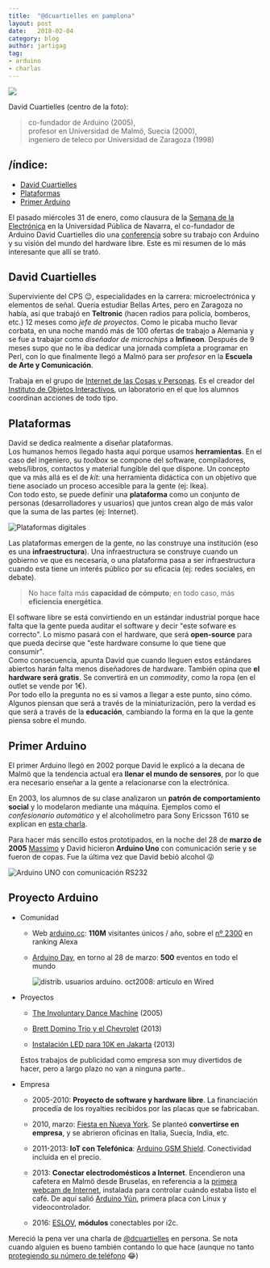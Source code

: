```yaml
---
title:  "@dcuartielles en pamplona"  
layout: post  
date:   2018-02-04  
category: blog  
author: jartigag  
tag:
- arduino  
- charlas  
---
```


![](https://upload.wikimedia.org/wikipedia/commons/0/06/Arduino_team_Arduino_Summit_2008.jpg)

David Cuartielles (centro de la foto):

> co-fundador de Arduino (2005),  
> profesor en Universidad de Malmö, Suecia (2000),  
> ingeniero de teleco por Universidad de Zaragoza (1998)

## /índice:

- [David Cuartielles](#david-cuartielles)
- [Plataformas](#plataformas)
- [Primer Arduino](#primer-arduino)

El pasado miércoles 31 de enero, como clausura de la [Semana de la Electrónica](https://sites.google.com/view/i2tec/semana-de-la-electronica) en la Universidad Pública de Navarra, el co-fundador de Arduino David Cuartielles dio una [conferencia](https://upnatv.unavarra.es/pub/david-cuartielles-arduino) sobre su trabajo con Arduino y su visión del mundo del hardware libre. Este es mi resumen de lo más interesante que allí se trató.


## David Cuartielles

Superviviente del CPS :wink:, especialidades en la carrera: microelectrónica y elementos de señal. Quería estudiar Bellas Artes, pero en Zaragoza no había, así que trabajó en **Teltronic** (hacen radios para policía, bomberos, etc.) 12 meses como *jefe de proyectos*. Como le picaba mucho llevar corbata, en una noche mandó más de 100 ofertas de trabajo a Alemania y se fue a trabajar como *diseñador de microchips* a **Infineon**. Después de 9 meses supo que no le iba dedicar una jornada completa a programar en Perl, con lo que finalmente llegó a Malmö para ser *profesor* en la **Escuela de Arte y Comunicación**.

Trabaja en el grupo de [Internet de las Cosas y Personas](https://www.mah.se/iotap). Es el creador del [Instituto de Objetos Interactivos](https://ioio.mah.se/), un laboratorio en el que los alumnos coordinan acciones de todo tipo.

## Plataformas

David se dedica realmente a diseñar plataformas.  
Los humanos hemos llegado hasta aquí porque usamos **herramientas**. En el caso del ingeniero, su _toolbox_ se compone del software, compiladores, webs/libros, contactos y material fungible del que dispone. Un concepto que va más allá es el de _kit_: una herramienta didáctica con un objetivo que tiene asociado un proceso accesible para la gente (ej: Ikea).  
Con todo esto, se puede definir una **plataforma** como un conjunto de personas (desarrolladores y usuarios) que juntos crean algo de más valor que la suma de las partes (ej: Internet).

![Plataformas digitales](https://upload.wikimedia.org/wikipedia/commons/7/7c/Conversationprism.jpeg)

Las plataformas emergen de la gente, no las construye una institución (eso es una **infraestructura**). Una infraestructura se construye cuando un gobierno ve que es necesaria, o una plataforma pasa a ser infraestructura cuando esta tiene un interés público por su eficacia (ej: redes sociales, en debate).

> No hace falta más **capacidad de cómputo**; en todo caso, más **eficiencia energética**.

El software libre se está convirtiendo en un estándar industrial porque hace falta que la gente pueda auditar el software y decir "este sofware es correcto". Lo mismo pasará con el hardware, que será **open-source** para que pueda decirse que "este hardware consume lo que tiene que consumir".  
Como consecuencia, apunta David que cuando lleguen estos estándares abiertos harán falta menos diseñadores de hardware. También opina que **el hardware será gratis**. Se convertirá en un *commodity*, como la ropa (en el outlet se vende por 1€).  
Por todo ello la pregunta no es si vamos a llegar a este punto, sino cómo. Algunos piensan que será a través de la miniaturización, pero la verdad es que será a través de la **educación**, cambiando la forma en la que la gente piensa sobre el mundo.

## Primer Arduino

El primer Arduino llegó en 2002 porque David le explicó a la decana de Malmö que la tendencia actual era **llenar el mundo de sensores**, por lo que era necesario enseñar a la gente a relacionarse con la electrónica.

En 2003, los alumnos de su clase analizaron un **patrón de comportamiento social** y lo modelaron mediante una máquina. Ejemplos como el *confesionario automático* y el alcoholímetro para Sony Ericsson T610 se explican en [esta charla](https://youtu.be/1pKxcqNy-5M).

Para hacer más sencillo estos prototipados, en la noche del 28 de **marzo de 2005** [Massimo](https://massimobanzi.com/) y David hicieron **Arduino Uno** con comunicación serie y se fueron de copas. Fue la última vez que David bebió alcohol :stuck_out_tongue_winking_eye:

![Arduino UNO con comunicación RS232](https://upload.wikimedia.org/wikipedia/commons/6/6c/Arduino316.jpg)

## Proyecto Arduino

- Comunidad

	- Web [arduino.cc](https://www.arduino.cc/): **110M** visitantes únicos / año, sobre el [nº 2300](https://www.alexa.com/siteinfo/arduino.cc) en ranking Alexa

    - [Arduino Day](https://day.arduino.cc/), en torno al 28 de marzo: **500** eventos en todo el mundo

		![distrib. usuarios arduino. oct2008: artículo en Wired]({{site.baseurl}}/assets/images/posts/distrib-usuarios-arduino.png)

- Proyectos

	- [The Involuntary Dance Machine](https://youtu.be/l4zwKJhjRNo) (2005)

	- [Brett Domino Trio y el Chevrolet](https://youtu.be/1pKxcqNy-5M?t=1432) (2013)

	- [Instalación LED para 10K en Jakarta](https://youtu.be/SCEsCibAA98) (2013)

	Estos trabajos de publicidad como empresa son muy divertidos de hacer, pero a largo plazo no van a ninguna parte..

- Empresa

	- 2005-2010: **Proyecto de software y hardware libre**. La financiación procedía de los royalties recibidos por las placas que se fabricaban.

	- 2010, marzo: [Fiesta en Nueva York](https://blog.arduino.cc/2010/03/24/arduino-uno-punto-zero-meeting-in-nyc/). Se planteó **convertirse en empresa**, y se abrieron oficinas en Italia, Suecia, India, etc.

	- 2011-2013: **IoT con Telefónica**: [Arduino GSM Shield](https://blog.arduino.cc/2013/03/11/dive-into-the-new-arduino-gsm-shield/). Conectividad incluida en el precio.

	- 2013: **Conectar electrodomésticos a Internet**. Encendieron una cafetera en Malmö desde Bruselas, en referencia a la [primera webcam de Internet](https://youtu.be/a4PX8vksBFU), instalada para controlar cuándo estaba listo el café. De aquí salió [Arduino Yún](https://blog.arduino.cc/2013/05/18/welcome-arduino-yun-the-first-member-of-a-series-of-wifi-products-combining-arduino-with-linux/), primera placa con Linux y videocontrolador. 

	- 2016: [ESLOV](https://blog.arduino.cc/2016/09/28/eslov-is-the-amazing-new-iot-invention-kit-from-arduino/), **módulos** conectables por i2c.

Mereció la pena ver una charla de [@dcuartielles](https://twitter.com/dcuartielles) en persona. Se nota cuando alguien es bueno también contando lo que hace (aunque no tanto [protegiendo su número de teléfono](https://youtu.be/PMOZQgi7K14?t=197) 😂)
